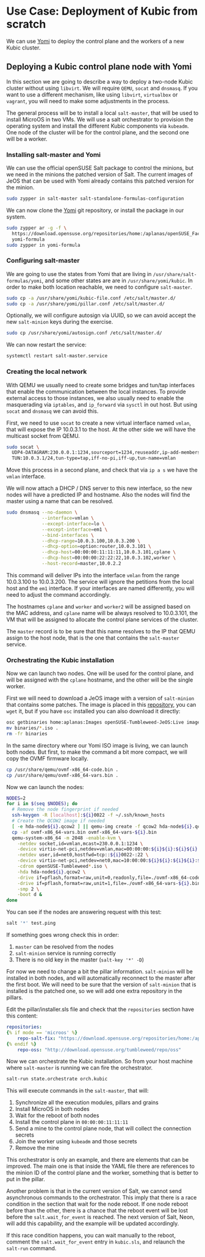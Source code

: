 # Use Case: Deployment of Kubic from scratch

We can use [Yomi](https://github.com/openSUSE/yomi) to deploy the
control plane and the workers of a new Kubic cluster.

## Deploying a Kubic control plane node with Yomi

In this section we are going to describe a way to deploy a two-node
Kubic cluster without using `libvirt`. We will require `QEMU`, `socat`
and `dnsmasq`. If you want to use a different mechanism, like using
`libvirt`, `virtualbox` or `vagrant`, you will need to make some
adjustments in the process.

The general process will be to install a local `salt-master`, that
will be used to install MicroOS in two VMs. We will use a salt
orchestrator to provision the operating system and install the
different Kubic components via `kubeadm`. One node of the cluster will
be for the control plane, and the second one will be a worker.

### Installing salt-master and Yomi

We can use the official openSUSE Salt package to control the minions,
but we need in the minions the patched version of Salt. The current
images of JeOS that can be used with Yomi already contains this
patched version for the minion.

```bash
sudo zypper in salt-master salt-standalone-formulas-configuration
```

We can now clone the [Yomi](https://github.com/openSUSE/yomi) git
repository, or install the package in our system.

```bash
sudo zypper ar -g -f \
  https://download.opensuse.org/repositories/home:/aplanas/openSUSE_Factory/ \
  yomi-formula
sudo zypper in yomi-formula
```

### Configuring salt-master

We are going to use the states from Yomi that are living in
`/usr/share/salt-formulas/yomi`, and some other states are are in
`/usr/share/yomi/kubic`. In order to make both location reachable, we
need to configure `salt-master`.

```bash
sudo cp -a /usr/share/yomi/kubic-file.conf /etc/salt/master.d/
sudo cp -a /usr/share/yomi/pillar.conf /etc/salt/master.d/
```

Optionally, we will configure autosign via UUID, so we can avoid
accept the new `salt-minion` keys during the exercise.

```bash
sudo cp /usr/share/yomi/autosign.conf /etc/salt/master.d/
```

We can now restart the service:

```bash
systemctl restart salt-master.service
```

### Creating the local network

With QEMU we usually need to create some bridges and tun/tap
interfaces that enable the communication between the local
instances. To provide external access to those instances, we also
usually need to enable the masquerading via `iptables`, and
`ip_forward` via `sysctl` in out host. But using `socat` and `dnsmasq`
we can avoid this.

First, we need to use `socat` to create a new virtual interface named
`vmlan`, that will expose the IP 10.0.3.1 to the host. At the other
side we will have the multicast socket from QEMU.

```bash
sudo socat \
  UDP4-DATAGRAM:230.0.0.1:1234,sourceport=1234,reuseaddr,ip-add-membership=230.0.0.1:127.0.0.1 \
  TUN:10.0.3.1/24,tun-type=tap,iff-no-pi,iff-up,tun-name=vmlan
```

Move this process in a second plane, and check that via `ip a s` we
have the `vmlan` interface.

We will now attach a DHCP / DNS server to this new interface, so the
new nodes will have a predicted IP and hostname. Also the nodes will
find the master using a name that can be resolved.

```bash
sudo dnsmasq --no-daemon \
             --interface=vmlan \
             --except-interface=lo \
             --except-interface=em1 \
             --bind-interfaces \
             --dhcp-range=10.0.3.100,10.0.3.200 \
             --dhcp-option=option:router,10.0.3.101 \
             --dhcp-host=00:00:00:11:11:11,10.0.3.101,cplane \
             --dhcp-host=00:00:00:22:22:22,10.0.3.102,worker \
             --host-record=master,10.0.2.2
```

This command will deliver IPs into the interface `vmlan` from the
range 10.0.3.100 to 10.0.3.200. The service will ignore the petitions
from the local host and the `em1` interface. If your interfaces are
named differently, you will need to adjust the command accordingly.

The hostnames `cplane` and `worker` and `worker2` will be assigned
based on the MAC address, and `cplane` name will be always resolved to
10.0.3.101, the VM that will be assigned to allocate the control plane
services of the cluster.

The `master` record is to be sure that this name resolves to the IP
that QEMU assign to the host node, that is the one that contains the
`salt-master` service.

### Orchestrating the Kubic installation

Now we can launch two nodes. One will be used for the control plane,
and will be assigned with the `cplane` hostname, and the other will be
the single worker.

First we will need to download a JeOS image with a version of
`salt-minion` that contains some patches. The image is placed in this
[repository](https://download.opensuse.org/repositories/home:/aplanas:/Images/images/iso/),
you can `wget` it, but if you have `osc` installed you can also
download it directly:

```bash
osc getbinaries home:aplanas:Images openSUSE-Tumbleweed-JeOS:Live images x86_64
mv binaries/*.iso .
rm -fr binaries
```

In the same directory where our Yomi ISO image is living, we can
launch both nodes. But first, to make the command a bit more compact,
we will copy the OVMF firmware locally.

```bash
cp /usr/share/qemu/ovmf-x86_64-code.bin .
cp /usr/share/qemu/ovmf-x86_64-vars.bin .
```

Now we can launch the nodes:

```bash
NODES=2
for i in $(seq $NODES); do
  # Remove the node fingerprint if needed
  ssh-keygen -R [localhost]:${i}0022 -f ~/.ssh/known_hosts
  # Create the QCOW2 image if needed
  [ -e hda-node${i}.qcow2 ] || qemu-img create -f qcow2 hda-node${i}.qcow2 50G
  cp -af ovmf-x86_64-vars.bin ovmf-x86_64-vars-${i}.bin
  qemu-system-x86_64 -m 2048 -enable-kvm \
    -netdev socket,id=vmlan,mcast=230.0.0.1:1234 \
    -device virtio-net-pci,netdev=vmlan,mac=00:00:00:${i}${i}:${i}${i}:${i}${i} \
    -netdev user,id=net0,hostfwd=tcp::${i}0022-:22 \
    -device virtio-net-pci,netdev=net0,mac=10:00:00:${i}${i}:${i}${i}:${i}${i} \
    -cdrom openSUSE-Tumbleweed*.iso \
    -hda hda-node${i}.qcow2 \
    -drive if=pflash,format=raw,unit=0,readonly,file=./ovmf-x86_64-code.bin \
    -drive if=pflash,format=raw,unit=1,file=./ovmf-x86_64-vars-${i}.bin \
    -smp 2 \
    -boot d &
done
```

You can see if the nodes are answering request with this test:

```bash
salt '*' test.ping
```

If something goes wrong check this in order:

1. `master` can be resolved from the nodes
2. `salt-minion` service is running correctly
3. There is no old key in the master (`salt-key '*' -D`)

For now we need to change a bit the pillar information. `salt-minion`
will be installed in both nodes, and will automatically reconnect to
the master after the first boot. We will need to be sure that the
version of `salt-minion` that is installed is the patched one, so we
will add one extra repository in the pillars.

Edit the pillar/installer.sls file and check that the `repositories`
section have this content:

```yaml
repositories:
{% if mode == 'microos' %}
    repo-salt-fix: "https://download.opensuse.org/repositories/home:/aplanas:/branches:/systemsmanagement:/saltstack/testing/openSUSE_Tumbleweed/"
{% endif %}
    repo-oss: "http://download.opensuse.org/tumbleweed/repo/oss"
```

Now we can orchestrate the Kubic installation. So from your host
machine where `salt-master` is running we can fire the orchestrator.

```bash
salt-run state.orchestrate orch.kubic
```

This will execute commands in the `salt-master`, that will:

1. Synchronize all the execution modules, pillars and grains
2. Install MicroOS in both nodes
3. Wait for the reboot of both nodes
4. Install the control plane in `00:00:00:11:11:11`
5. Send a mine to the control plane node, that will collect the
   connection secrets
6. Join the worker using `kubeadm` and those secrets
7. Remove the mine

This orchestrator is only an example, and there are elements that can
be improved. The main one is that inside the YAML file there are
references to the minion ID of the control plane and the worker,
something that is better to put in the pillar.

Another problem is that in the current version of Salt, we cannot send
asynchronous commands to the orchestrator. This imply that there is a
race condition in the section that wait for the node reboot. If one
node reboot before than the other, there is a chance that the reboot
event will be lost before the `salt.wait_for_event` is reached. The
next version of Salt, Neon, will add this capability, and the example
will be updated accordingly.

If this race condition happens, you can wait manually to the reboot,
comment the `salt.wait_for_event` entry in `kubic.sls`, and relaunch
the `salt-run` command.
